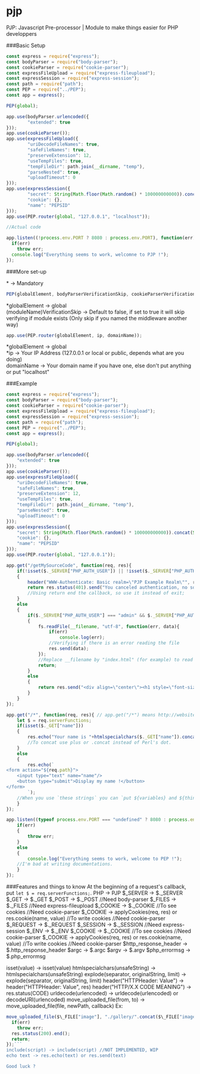 # pjp
PJP: Javascript Pre-processor | Module to make things easier for PHP developpers

###Basic Setup
```javascript
const express = require("express");
const bodyParser = require("body-parser");
const cookieParser = require("cookie-parser");
const expressFileUpload = require("express-fileupload");
const expressSession = require("express-session");
const path = require("path");
const PEP = require("../PEP");
const app = express();

PEP(global);

app.use(bodyParser.urlencoded({
        "extended": true
}));
app.use(cookieParser());
app.use(expressFileUpload({
        "uriDecodeFileNames": true,
        "safeFileNames": true,
        "preserveExtension": 12,
        "useTempFiles": true,
        "tempFileDir": path.join(__dirname, "temp"),
        "parseNested": true,
        "uploadTimeout": 0
}));
app.use(expressSession({
        "secret": String(Math.floor(Math.random() * 100000000000)).concat(String(Date().now)), //You can replace it by your own secret, ex: "MyS3cR37"
        "cookie": {},
        "name": "PEPSID"
}));
app.use(PEP.router(global, "127.0.0.1", "localhost"));

//Actual code

app.listen((!process.env.PORT ? 8080 : process.env.PORT), function(err){
  if(err)
    throw err;
  console.log("Everything seems to work, welcomne to PJP !");
});
```

###More set-up

\* -> Mandatory

```javascript
PEP(globalElement, bodyParserVerificationSkip, cookieParserVerificationSkip, expressFileUploadVerificationSkip, expressSessionVerificationSkip);K
```
\*globalElement -> global  
(moduleName)VerificationSkip -> Default to false, if set to true it will skip verifying if module exists (Only skip if you named the middleware another way)

```javascript
app.use(PEP.router(globalElement, ip, domainName));
```

\*globalElement -> global  
\*ip -> Your IP Address (127.0.0.1 or local or public, depends what are you doing)  
domainName -> Your domain name if you have one, else don't put anything or put "localhost"  

###Example

```javascript
const express = require("express");
const bodyParser = require("body-parser");
const cookieParser = require("cookie-parser");
const expressFileUpload = require("express-fileupload");
const expressSession = require("express-session");
const path = require("path");
const PEP = require("../PEP");
const app = express();

PEP(global);

app.use(bodyParser.urlencoded({
	"extended": true
}));
app.use(cookieParser());
app.use(expressFileUpload({
	"uriDecodeFileNames": true,
	"safeFileNames": true,
	"preserveExtension": 12,
	"useTempFiles": true,
	"tempFileDir": path.join(__dirname, "temp"),
	"parseNested": true,
	"uploadTimeout": 0
}));
app.use(expressSession({
	"secret": String(Math.floor(Math.random() * 100000000000)).concat(String(Date().now)), //You can replace it by your own secret, ex: "MyS3cR37"
	"cookie": {},
	"name": "PEPSID"
}));
app.use(PEP.router(global, "127.0.0.1"));

app.get("/getMySourceCode", function(req, res){
	if(!isset($._SERVER["PHP_AUTH_USER"]) || !isset($._SERVER["PHP_AUTH_PW"]))
	{
		header("WWW-Authenticate: Basic realm=\"PJP Example Realm\"", res);
		return res.status(401).send("You canceled authentication, no source code for you ! >:(").end();
		//Using return end the callback, so use it instead of exit;
	}
	else
	{
		if($._SERVER["PHP_AUTH_USER"] === "admin" && $._SERVER["PHP_AUTH_PW"] === "12345")
		{
			fs.readFile(__filename, "utf-8", function(err, data){
				if(err)
					console.log(err);
				//Verifying if there is an error reading the file
				res.send(data);
			});
			//Replace __filename by "index.html" (for example) to read a file
			return;
		}
		else
		{
			return res.send("<div align=\"center\"><h1 style=\"font-size:72px;\"><font color=\"red\">FORBIDDEN !</font></h1></div>");
		}
	}
});

app.get("/*", function(req, res){ // app.get("/*") means http://website/everything (except /getMySourceCode) with HTTP GET
	let $ = req.serverFunctions;
	if(isset($._GET["name"]))
	{
		res.echo("Your name is "+htmlspecialchars($._GET["name"]).concat(" !"));
		//To concat use plus or .concat instead of Perl's dot.
	}
	else
	{
		res.echo(`
<form action="${req.path}">
	<input type="text" name="name"/>
	<button type="submit">Display my name !</button>
</form>
		`);
	//When you use `these strings` you can `put ${variables} and ${things() - 43}`
	}
});

app.listen((typeof process.env.PORT === "undefined" ? 8080 : process.env.PORT), function(err){
	if(err)
	{
		throw err;
	}
	else
	{
		console.log("Everything seems to work, welcome to PEP !");
    //I'm bad at writing documentations.
	}
});
```

###Features and things to know
At the beginning of a request's callback, put `let $ = req.serverFunctions;`.
PHP -> PJP
$\_SERVER -> $.\_SERVER
$\_GET -> $.\_GET
$\_POST -> $.\_POST //Need body-parser
$\_FILES -> $.\_FILES //Need express-fileupload
$\_COOKIE -> $.\_COOKIE //To see cookies //Need cookie-parser
$\_COOKIE -> applyCookies(req, res) or res.cookie(name, value) //To write cookies //Need cookie-parser
$\_REQUEST -> $.\_REQUEST
$\_SESSION -> $.\_SESSION //Need express-session
$\_ENV -> $.\_ENV
$\_COOKIE -> $.\_COOKIE //To see cookies //Need cookie-parser
$\_COOKIE -> applyCookies(req, res) or res.cookie(name, value) //To write cookies //Need cookie-parser
$http_response_header -> $.http_response_header
$argc -> $.argc
$argv -> $.argv
$php_errormsg -> $.php_errormsg

isset(value) -> isset(value)
htmlspecialchars(unsafeString) -> htmlspecialchars(unsafeString)
explode(separator, originalString, limit) -> explode(separator, originalString, limit)
header("HTTPHeader: Value") -> header("HTTPHeader: Value", res)
header("HTTP/X.X CODE MEANING") -> res.status(CODE)
urldecode(urlencoded) -> urldecode(urlencoded) or decodeURI(urlencoded)
move_uploaded_file(from, to) -> move_uploaded_file(file, newPath, callback)
Ex:
```javascript
move_uploaded_file($\_FILE["image"], "./gallery/".concat($\_FILE["image"].name), function(err){
  if(err)
    throw err;
  res.status(200).end();
  return;
});```
include(script) -> include(script) //NOT IMPLEMENTED, WIP
echo text -> res.echo(text) or res.send(text)

Good luck ?
